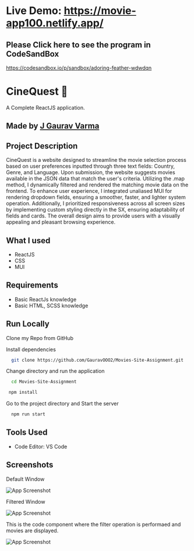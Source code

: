 # Live Demo: https://movie-app100.netlify.app/

## Please Click here to see the program in CodeSandBox
https://codesandbox.io/p/sandbox/adoring-feather-wdwdqn

# CineQuest 🎥

A Complete ReactJS application.

## Made by [J Gaurav Varma](https://www.linkedin.com/in/gaurav-varm-oo21/)

## Project Description

CineQuest is a website designed to streamline the movie selection process based on user preferences inputted through three text fields: Country, Genre, and Language. Upon submission, the website suggests movies available in the JSON data that match the user's criteria. Utilizing the .map method, I dynamically filtered and rendered the matching movie data on the frontend. To enhance user experience, I integrated unaliased MUI for rendering dropdown fields, ensuring a smoother, faster, and lighter system operation. Additionally, I prioritized responsiveness across all screen sizes by implementing custom styling directly in the SX, ensuring adaptability of fields and cards. The overall design aims to provide users with a visually appealing and pleasant browsing experience.


## What I used

- ReactJS
- CSS
- MUI

## Requirements

- Basic ReactJs knowledge
- Basic HTML, SCSS knowledge
## Run Locally

Clone my Repo from GitHub

Install dependencies

```bash
  git clone https://github.com/GauravOOO2/Movies-Site-Assignment.git
```
Change directory and run the application 

```bash
  cd Movies-Site-Assignment
```

```bash
 npm install
```

Go to the project directory and Start the server

```bash
  npm run start
```


## Tools Used

- Code Editor: VS Code


## Screenshots

Default Window

![App Screenshot](https://gauravooo2.github.io/Gaurav_portfolio/assets/img/Movie%20Site.png)

Filtered Window

![App Screenshot](https://gauravooo2.github.io/Gaurav_portfolio/assets/img/Movie%20site%202.png)

This is the code component where the filter operation is performaed and movies are displayed.

![App Screenshot](https://gauravooo2.github.io/Gaurav_portfolio/assets/img/Movie%20site%20filter%20Code.png)

